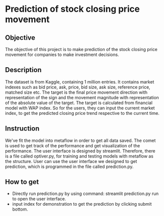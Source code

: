 # Prediction of stock closing price movement
## Objective
The objective of this project is to make prediction of the stock closing price movement for companies to make investment decisions.
## Description
The dataset is from Kaggle, containing 1 million entries. It contains market indexes such as bid price, ask, price, bid size, ask size, reference price, matched size etc. The target is the final price movement direction with representation of the sign and the movement magnitude with representation of the absolute value of the target. The target is calculated from financial model with WAP index. So for the users, they can input the current market index, to get the predicted closing price trend respective to the current time. 
## Instruction
We've fit the model into metaflow in order to get all data saved. The comet is used to get track of the performance and get visualization of the performance. The user interface is designed by streamlit. Therefore, there is a file called optiver.py, for training and testing models with metaflow as the structure. User can use the user interface we designed to get prediction, which is programmed in the file called prediction.py.
## How to get 
* Directly run prediction.py by using command: streamlit prediction.py run to open the user interface.
* input index for demonstration to get the prediction by clicking submit bottom.
  
